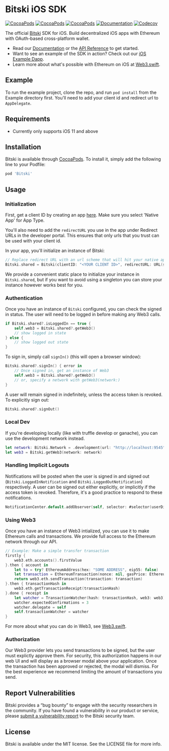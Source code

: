 # Bitski iOS SDK

[![CocoaPods](https://img.shields.io/cocoapods/v/Bitski.svg?style=flat)](https://cocoapods.org/pods/Bitski)
[![CocoaPods](https://img.shields.io/cocoapods/l/Bitski.svg?style=flat)](https://github.com/BitskiCo/bitski-ios/blob/master/LICENSE)
[![CocoaPods](https://img.shields.io/cocoapods/p/Bitski.svg?style=flat)](https://github.com/BitskiCo/bitski-ios)
[![Documentation](https://bitskico.github.io/bitski-ios/badge.svg)](https://bitskico.github.io/bitski-ios/)
[![Codecov](https://img.shields.io/codecov/c/github/bitskico/bitski-ios.svg?style=flat)](https://codecov.io/gh/bitskico/bitski-ios)

The official [Bitski](https://www.bitski.com) SDK for iOS. Build decentralized iOS apps with Ethereum with OAuth-based cross-platform wallet.

- Read our [Documentation](https://docs.bitski.com) or the [API Reference](https://bitskico.github.io/bitski-ios/) to get started.
- Want to see an example of the SDK in action? Check out our [iOS Example Dapp](https://github.com/BitskiCo/example-native-dapp).
- Learn more about what's possible with Ethereum on iOS at [Web3.swift](https://github.com/Boilertalk/Web3.swift).

## Example

To run the example project, clone the repo, and run `pod install` from the Example directory first. You'll need to add your client id and redirect url to `AppDelegate`.

## Requirements

- Currently only supports iOS 11 and above

## Installation

Bitski is available through [CocoaPods](https://cocoapods.org). To install
it, simply add the following line to your Podfile:

```ruby
pod 'Bitski'
```

## Usage


### Initialization

First, get a client ID by creating an app [here](https://developer.bitski.com). Make sure you select 'Native App' for App Type.

You'll also need to add the `redirectURL` you use in the app under Redirect URLs in the developer portal. This ensures that only urls that you trust can be used with your client id.

In your app, you'll initialize an instance of Bitski:

```swift
// Replace redirect URL with an url scheme that will hit your native app
Bitski.shared = Bitski(clientID: "<YOUR CLIENT ID>", redirectURL: URL(string: "exampleapp://application/callback")!)
```
We provide a convenient static place to initialize your instance in `Bitski.shared`, but if you want to avoid using a singleton you can store your instance however
works best for you.

### Authentication

Once you have an instance of `Bitski` configured, you can check the signed in status. The user will need to be logged in before making any Web3 calls.

```swift
if Bitski.shared?.isLoggedIn == true {
    self.web3 = Bitski.shared?.getWeb3()
    // show logged in state
} else {
    // show logged out state
}
```

To sign in, simply call `signIn()` (this will open a browser window):

```swift
Bitski.shared?.signIn() { error in
    // Once signed in, get an instance of Web3
    self.web3 = Bitski.shared?.getWeb3()
    // or, specify a network with getWeb3(network:)
}
```

A user will remain signed in indefinitely, unless the access token is revoked. To explicitly sign out:

```swift
Bitski.shared?.signOut()
```

### Local Dev

If you're developing locally (like with truffle develop or ganache), you can use the development network instead.

```swift
let network: Bitski.Network = .development(url: "http://localhost:9545", chainId: 0) //or use your local IP if building for a device.
let web3 = Bitski.getWeb3(network: network)
```

### Handling Implicit Logouts

Notifications will be posted when the user is signed in and signed out (`Bitski.LoggedInNotification` and `Bitski.LoggedOutNotification`) respectively.
A user can be signed out either explicitly, or implicitly if the access token is revoked. Therefore, it's a good practice to respond to these notifications.

```swift
NotificationCenter.default.addObserver(self, selector: #selector(userDidLogout), name: Bitski.LoggedOutNotification, object: nil)
```

### Using Web3

Once you have an instance of Web3 intialized, you can use it to make Ethereum calls and transactions. We provide full access to the Ethereum network through
our API.

```swift
// Example: Make a simple transfer transaction
firstly {
    web3.eth.accounts().firstValue
}.then { account in
    let to = try? EthereumAddress(hex: "SOME ADDRESS", eip55: false)
    let transaction = EthereumTransaction(nonce: nil, gasPrice: EthereumQuantity(quantity: 1.gwei), gas: EthereumQuantity(quantity: 21.gwei), from: account, to: to, value: EthereumQuantity(quantity: 1.eth))
    return web3.eth.sendTransaction(transaction: transaction)
}.then { transactionHash in
    web3.eth.getTransactionReceipt(transactionHash)
}.done { receipt in
    let watcher = TransactionWatcher(hash: transactionHash, web3: web3)
    watcher.expectedConfirmations = 3
    watcher.delegate = self
    self.transactionWatcher = watcher
}
```

For more about what you can do in Web3, see [Web3.swift](https://github.com/Boilertalk/Web3.swift).

### Authorization

Our Web3 provider lets you send transactions to be signed, but the user must explictly approve them. For security, this authorization happens in our web UI
and will display as a browser modal above your application. Once the transaction has been approved or rejected, the modal will dismiss.
For the best experience we recommend limiting the amount of transactions you send.

## Report Vulnerabilities
Bitski provides a “bug bounty” to engage with the security researchers in the community. If you have found a vulnerability in our product or service, please [submit a vulnerability report](https://www.bitski.com/bounty) to the Bitski security team.

## License

Bitski is available under the MIT license. See the LICENSE file for more info.
